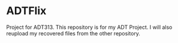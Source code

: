 # ADTFlix
Project for ADT313.
This repository is for my ADT Project. I will also reupload my recovered files from the other repository.
